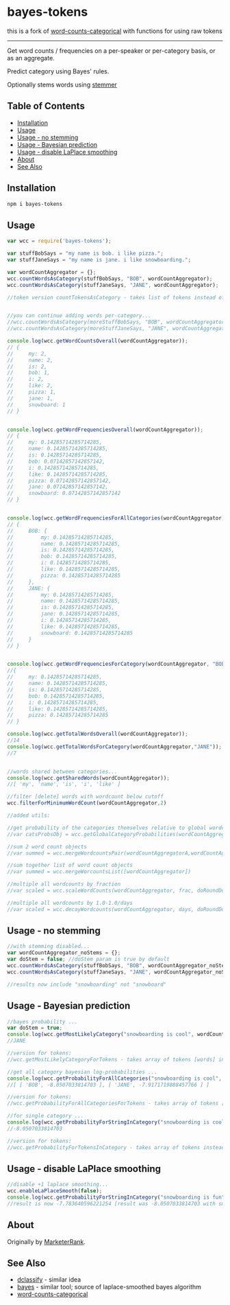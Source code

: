 # bayes-tokens

this is a fork of [word-counts-categorical](https://www.npmjs.com/package/word-counts-categorical)  with functions for using raw tokens

___________

Get word counts / frequencies on a per-speaker or per-category basis, or as an aggregate.

Predict category using Bayes' rules. 

Optionally stems words using [stemmer](https://www.npmjs.com/package/stemmer)

## Table of Contents

- [Installation](#installation)
- [Usage](#usage)
- [Usage - no stemming](#usage---no-stemming)
- [Usage - Bayesian prediction](#usage---bayesian-prediction)
- [Usage - disable LaPlace smoothing](#usage---disable-laplace-smoothing)
- [About](#about)
- [See Also](#see-also)

## Installation

```sh
npm i bayes-tokens
```

## Usage

```javascript
var wcc = require('bayes-tokens');

var stuffBobSays = "my name is bob. i like pizza.";
var stuffJaneSays = "my name is jane. i like snowboarding.";

var wordCountAggregator = {};
wcc.countWordsAsCategory(stuffBobSays, "BOB", wordCountAggregator);
wcc.countWordsAsCategory(stuffJaneSays, "JANE", wordCountAggregator);

//token version countTokensAsCategory - takes list of tokens instead of string, no stemming applied 


//you can continue adding words per-category...
//wcc.countWordsAsCategory(moreStuffBobSays, "BOB", wordCountAggregator);
//wcc.countWordsAsCategory(moreStuffJaneSays, "JANE", wordCountAggregator);

console.log(wcc.getWordCountsOverall(wordCountAggregator));
// {
//     my: 2,
//     name: 2,
//     is: 2,
//     bob: 1,
//     i: 2,
//     like: 2,
//     pizza: 1,
//     jane: 1,
//     snowboard: 1
// }


console.log(wcc.getWordFrequenciesOverall(wordCountAggregator));
// {
//     my: 0.14285714285714285,
//     name: 0.14285714285714285,
//     is: 0.14285714285714285,
//     bob: 0.07142857142857142,
//     i: 0.14285714285714285,
//     like: 0.14285714285714285,
//     pizza: 0.07142857142857142,
//     jane: 0.07142857142857142,
//     snowboard: 0.07142857142857142
// }


console.log(wcc.getWordFrequenciesForAllCategories(wordCountAggregator));
// {
//     BOB: {
//         my: 0.14285714285714285,
//         name: 0.14285714285714285,
//         is: 0.14285714285714285,
//         bob: 0.14285714285714285,
//         i: 0.14285714285714285,
//         like: 0.14285714285714285,
//         pizza: 0.14285714285714285
//     },
//     JANE: {
//         my: 0.14285714285714285,
//         name: 0.14285714285714285,
//         is: 0.14285714285714285,
//         jane: 0.14285714285714285,
//         i: 0.14285714285714285,
//         like: 0.14285714285714285,
//         snowboard: 0.14285714285714285
//     }
// }


console.log(wcc.getWordFrequenciesForCategory(wordCountAggregator, "BOB"));
//{
//     my: 0.14285714285714285,
//     name: 0.14285714285714285,
//     is: 0.14285714285714285,
//     bob: 0.14285714285714285,
//     i: 0.14285714285714285,
//     like: 0.14285714285714285,
//     pizza: 0.14285714285714285
// }

console.log(wcc.getTotalWordsOverall(wordCountAggregator));
//14
console.log(wcc.getTotalWordsForCategory(wordCountAggregator,"JANE"));
//7


//words shared between categories...
console.log(wcc.getSharedWords(wordCountAggregator));
//[ 'my', 'name', 'is', 'i', 'like' ]

//filter [delete] words with wordcount below cutoff
wcc.filterForMinimumWordCount(wordCountAggregator,2)

//added utils:

//get probability of the categories themselves relative to global wordcounts
//var catsProbsObj = wcc.getGlobalCategoryProbabilities(wordCountAggregator)

//sum 2 word count objects
//var summed = wcc.mergeWordcountsPair(wordCountAggregatorA,wordCountAggregatorB);

//sum together list of word count objects
//var summed = wcc.mergeWorcountsList([wordCountAggregator])

//multiple all wordcounts by fraction 
//var scaled = wcc.scaleWordCounts(wordCountAggregator, frac, doRoundDown=false)

//multiple all wordcounts by 1.0-1.0/days 
//var scaled = wcc.decayWordcounts(wordCountAggregator, days, doRoundDown=false)

```

## Usage - no stemming

```javascript
//with stemming disabled...
var wordCountAggregator_noStems = {};
var doStem = false; //doStem param is true by default
wcc.countWordsAsCategory(stuffBobSays, "BOB", wordCountAggregator_noStems, doStem);
wcc.countWordsAsCategory(stuffJaneSays, "JANE", wordCountAggregator_noStems, doStem);

//results now include "snowboarding" not "snowboard"
```

## Usage - Bayesian prediction

```javascript
//bayes probability ...
var doStem = true;
console.log(wcc.getMostLikelyCategory("snowboarding is cool", wordCountAggregator, doStem)); //doStem is optional, defaults to true
//JANE

//version for tokens:
//wcc.getMostLikelyCategoryForTokens - takes array of tokens [words] instead of string [no stemming performed]

//get all category bayesian log-probabilities ...
console.log(wcc.getProbabilityForAllCategories("snowboarding is cool", wordCountAggregator, doStem));
//[ [ 'BOB', -8.0507033814703 ], [ 'JANE', -7.9171719888457766 ] ]

//version for tokens:
//wcc.getProbabilityForAllCategoriesForTokens - takes array of tokens [words] instead of string [no stemming performed]

//for single category ...
console.log(wcc.getProbabilityForStringInCategory("snowboarding is cool", wordCountAggregator,"BOB", doStem));
//-8.0507033814703

//version for tokens:
//wcc.getProbabilityForTokensInCategory - takes array of tokens instead of string [no stemming performed]
```

## Usage - disable LaPlace smoothing

```javascript
//disable +1 laplace smoothing...
wcc.enableLaPlaceSmooth(false);
console.log(wcc.getProbabilityForStringInCategory("snowboarding is fun", wordCountAggregator,"BOB", doStem));
//result is now -7.783640596221254 [result was -8.0507033814703 with smoothing enabled]
```

## About

Originally by [MarketerRank](https://marketerrank.com/).

## See Also

- [dclassify](https://www.npmjs.com/package/dclassify) - similar idea
- [bayes](https://www.npmjs.com/package/bayes) - similar tool; source of laplace-smoothed bayes algorithm
- [word-counts-categorical](https://www.npmjs.com/package/word-counts-categorical) 

